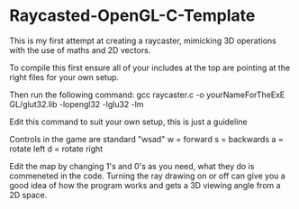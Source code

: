 # Raycasted-OpenGL-C-Template
This is my first attempt at creating a raycaster, mimicking 3D operations with the use of maths and 2D vectors.

To compile this first ensure all of your includes at the top are pointing at the right files for your own setup. 

Then run the following command: 
        gcc raycaster.c -o yourNameForTheExE GL/glut32.lib -lopengl32 -lglu32 -lm 

Edit this command to suit your own setup, this is just a guideline

Controls in the game are standard "wsad"
w = forward
s = backwards
a = rotate left
d = rotate right

Edit the map by changing 1's and 0's as you need, what they do is commeneted in the code.
Turning the ray drawing on or off can give you a good idea of how the program works and gets a 3D viewing angle from a 2D space.

